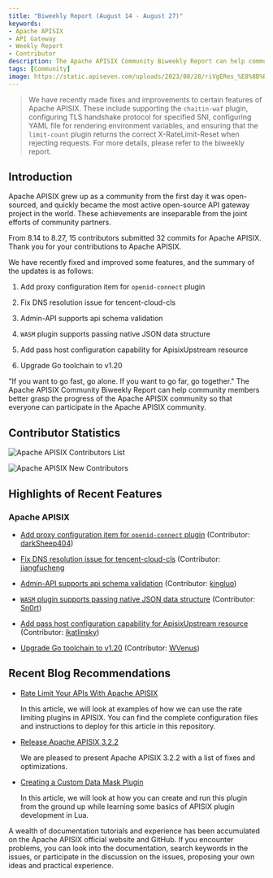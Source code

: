 ```yaml
---
title: "Biweekly Report (August 14 - August 27)"
keywords: 
- Apache APISIX
- API Gateway
- Weekly Report
- Contributor
description: The Apache APISIX Community Biweekly Report can help community members better grasp the progress of the Apache APISIX community so that everyone can participate in the Apache APISIX community.
tags: [Community]
image: https://static.apiseven.com/uploads/2023/08/28/riVgERes_%E8%8B%B1%E6%96%87%E5%A4%B4%E5%9B%BE.png
---
```


> We have recently made fixes and improvements to certain features of Apache APISIX. These include supporting the `chaitin-waf` plugin, configuring TLS handshake protocol for specified SNI, configuring YAML file for rendering environment variables, and ensuring that the `limit-count` plugin returns the correct X-RateLimit-Reset when rejecting requests. For more details, please refer to the biweekly report.

<!--truncate-->

## Introduction

Apache APISIX grew up as a community from the first day it was open-sourced, and quickly became the most active open-source API gateway project in the world. These achievements are inseparable from the joint efforts of community partners.

From 8.14 to 8.27, 15 contributors submitted 32 commits for Apache APISIX. Thank you for your contributions to Apache APISIX.

We have recently fixed and improved some features, and the summary of the updates is as follows:

1. Add proxy configuration item for `openid-connect` plugin

2. Fix DNS resolution issue for tencent-cloud-cls

3. Admin-API supports api schema validation

4. `WASM` plugin supports passing native JSON data structure

5. Add pass host configuration capability for ApisixUpstream resource

6. Upgrade Go toolchain to v1.20

"If you want to go fast, go alone. If you want to go far, go together." The Apache APISIX Community Biweekly Report can help community members better grasp the progress of the Apache APISIX community so that everyone can participate in the Apache APISIX community.

## Contributor Statistics

![Apache APISIX Contributors List](https://static.apiseven.com/uploads/2023/08/28/tdXTURvu_%E5%85%A8%E9%83%A8%E8%B4%A1%E7%8C%AE%E8%80%85.png)

![Apache APISIX New Contributors](https://static.apiseven.com/uploads/2023/08/28/J0at5ZSF_%E6%96%B0%E6%99%8B%E8%B4%A1%E7%8C%AE%E8%80%85.png)

## Highlights of Recent Features

### Apache APISIX

- [Add proxy configuration item for `openid-connect` plugin](https://github.com/apache/apisix/pull/9948) (Contributor: [darkSheep404](https://github.com/darkSheep404))

- [Fix DNS resolution issue for tencent-cloud-cls](https://github.com/apache/apisix/pull/9843) (Contributor: [jiangfucheng]((https://github.com/jiangfucheng))

- [Admin-API supports api schema validation](https://github.com/apache/apisix/pull/10065) (Contributor: [kingluo](https://github.com/kingluo))

- [`WASM` plugin supports passing native JSON data structure](https://github.com/apache/apisix/pull/10072) (Contributor: [Sn0rt](https://github.com/Sn0rt))

- [Add pass host configuration capability for ApisixUpstream resource](https://github.com/apache/apisix-ingress-controller/pull/1889) (Contributor: [ikatlinsky](https://github.com/ikatlinsky))
 
- [Upgrade Go toolchain to v1.20](https://github.com/apache/apisix-ingress-controller/pull/1788) (Contributor: [WVenus](https://github.com/WVenus))

## Recent Blog Recommendations

- [Rate Limit Your APIs With Apache APISIX](https://apisix.apache.org/blog/2023/08/14/rate-limit/)
  
  In this article, we will look at examples of how we can use the rate limiting plugins in APISIX. You can find the complete configuration files and instructions to deploy for this article in this repository.

- [Release Apache APISIX 3.2.2](https://apisix.apache.org/blog/2023/07/23/release-apache-apisix-3.2.2/)

  We are pleased to present Apache APISIX 3.2.2 with a list of fixes and optimizations.
  
- [Creating a Custom Data Mask Plugin](https://apisix.apache.org/blog/2023/07/20/data-mask-plugin/)

  In this article, we will look at how you can create and run this plugin from the ground up while learning some basics of APISIX plugin development in Lua.

A wealth of documentation tutorials and experience has been accumulated on the Apache APISIX official website and GitHub. If you encounter problems, you can look into the documentation, search keywords in the issues, or participate in the discussion on the issues, proposing your own ideas and practical experience.
